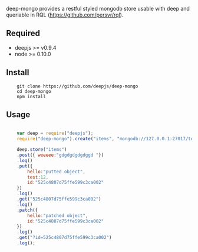 deep-mongo provides a restful styled mongodb store usable with deep and queriable in RQL (https://github.com/persvr/rql).

## Required

* deepjs >= v0.9.4
* node >= 0.10.0

## Install
```shell
	git clone https://github.com/deepjs/deep-mongo
	cd deep-mongo
	npm install
```

## Usage

```javascript

	var deep = require("deepjs");
	require("deep-mongo").create("items", "mongodb://127.0.0.1:27017/test", "items");

	deep.store("items")
	.post({ weeeee:"gdgdgdgdgdggd "})
	.log()
	.put({
		hello:"putted object",
		test:12,
		id:"525c4807d75ffe599c3ca002"
	})
	.log()
	.get("525c4807d75ffe599c3ca002")
	.log()
	.patch({
		hello:"patched object",
		id:"525c4807d75ffe599c3ca002"
	})
	.log()
	.get("?id=525c4807d75ffe599c3ca002")
	.log();

```